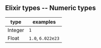 ## Elixir types -- Numeric types

|type|examples|
|------|------|
| Integer | `1` |
| Float | `1.0`, `6.022e23` |